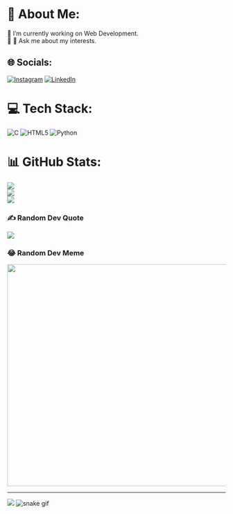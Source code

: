 # 💫 About Me:
🔭 I’m currently working on Web Development.<br>🌱 💬 Ask me about my interests.<br>


## 🌐 Socials:
[![Instagram](https://img.shields.io/badge/Instagram-%23E4405F.svg?logo=Instagram&logoColor=white)](https://www.instagram.com/sau.srujal/) [![LinkedIn](https://img.shields.io/badge/LinkedIn-%230077B5.svg?logo=linkedin&logoColor=white)](https://www.linkedin.com/in/srujalsau/) 

# 💻 Tech Stack:
![C](https://img.shields.io/badge/c-%2300599C.svg?style=for-the-badge&logo=c&logoColor=white) ![HTML5](https://img.shields.io/badge/html5-%23E34F26.svg?style=for-the-badge&logo=html5&logoColor=white) ![Python](https://img.shields.io/badge/python-3670A0?style=for-the-badge&logo=python&logoColor=ffdd54)
# 📊 GitHub Stats:
![](https://github-readme-stats.vercel.app/api?username=22srujal&theme=radical&hide_border=false&include_all_commits=false&count_private=true)<br/>
![](https://github-readme-streak-stats.herokuapp.com/?user=22srujal&theme=radical&hide_border=false)<br/>
![](https://github-readme-stats.vercel.app/api/top-langs/?username=22srujal&theme=radical&hide_border=false&include_all_commits=false&count_private=true&layout=compact)

### ✍️ Random Dev Quote
![](https://quotes-github-readme.vercel.app/api?type=horizontal&theme=radical)

### 😂 Random Dev Meme
<img src="https://random-memer.herokuapp.com/" width="512px"/>

---
[![](https://visitcount.itsvg.in/api?id=Zeddkhan03&icon=0&color=0)](https://visitcount.itsvg.in)
![snake gif](https://github.com/YOUR_USERNAME/YOUR_USERNAME/blob/output/github-contribution-grid-snake.gif)


